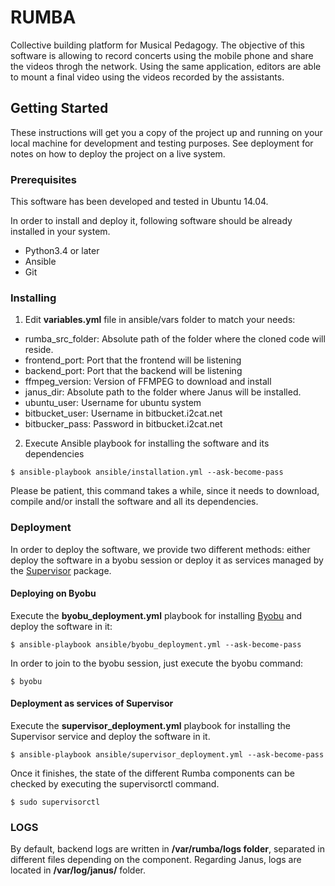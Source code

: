 # RUMBA

Collective building platform for Musical Pedagogy. The objective of this software is allowing to record concerts using the mobile phone and share the videos throgh the network. Using the same application, editors are able to mount a final video using the videos recorded by the assistants.


## Getting Started

These instructions will get you a copy of the project up and running on your local machine for development and testing purposes. See deployment for notes on how to deploy the project on a live system.

### Prerequisites

This software has been developed and tested in Ubuntu 14.04.

In order to install and deploy it, following software should be already installed in your system.

<ul>
    <li> Python3.4 or later</li>
    <li> Ansible </li> 
    <li> Git </li>
</ul>

### Installing

1) Edit <b>variables.yml</b> file in ansible/vars folder to match your needs:

<ul>
    <li>rumba_src_folder: Absolute path of the folder where the cloned code will reside.</li>
    <li>frontend_port: Port that the frontend will be listening</li>
    <li>backend_port: Port that the backend will be listening</li>
    <li>ffmpeg_version: Version of FFMPEG to download and install</li>
    <li>janus_dir: Absolute path to the folder where Janus will be installed.</li>
    <li>ubuntu_user: Username for ubuntu system</li>
    <li>bitbucket_user: Username in bitbucket.i2cat.net</li>
    <li>bitbucker_pass: Password in bitbucket.i2cat.net</li>
</ul>

2) Execute Ansible playbook for installing the software and its dependencies

``` 
$ ansible-playbook ansible/installation.yml --ask-become-pass
``` 

Please be patient, this command takes a while, since it needs to download, compile and/or install the software and all its dependencies.

### Deployment

In order to deploy the software, we provide two different methods: either deploy the software in a byobu session or deploy it as services managed by the  <a href="http://supervisord.org/" target="_blank">Supervisor</a> package.
<br>
#### Deploying on Byobu

Execute the <b>byobu_deployment.yml</b> playbook for installing <a href="http://byobu.co/" target="_blank">Byobu</a> and deploy the software in it:

```
$ ansible-playbook ansible/byobu_deployment.yml --ask-become-pass
```

In order to join to the byobu session, just execute the byobu command:

```
$ byobu
```

#### Deployment as services of Supervisor

Execute the <b>supervisor_deployment.yml</b> playbook for installing the Supervisor service and deploy the software in it.

```
$ ansible-playbook ansible/supervisor_deployment.yml --ask-become-pass
```

Once it finishes, the state of the different Rumba components can be checked by executing the supervisorctl command.

```
$ sudo supervisorctl
```


### LOGS

By default, backend logs are written in <b>/var/rumba/logs folder</b>, separated in different files 
depending on the component. Regarding Janus, logs are located in <b>/var/log/janus/</b> folder.


